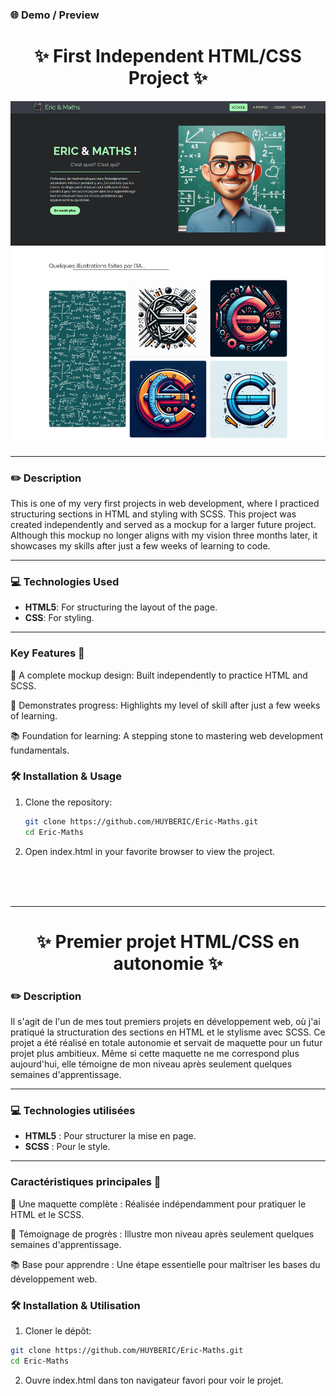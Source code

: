 ### 🌐 Demo / Preview
<h1 align="center"> ✨ First Independent HTML/CSS Project ✨ </h1>

![preview](assets/preview.png)

---

### ✏️ **Description**
This is one of my very first projects in web development, where I practiced structuring sections in HTML and styling with SCSS. This project was created independently and served as a mockup for a larger future project. Although this mockup no longer aligns with my vision three months later, it showcases my skills after just a few weeks of learning to code.

---

### 💻 **Technologies Used**
- **HTML5**: For structuring the layout of the page.
- **CSS**: For styling.

---

### **Key Features** 🚀
🎯 A complete mockup design: Built independently to practice HTML and SCSS.

🎨 Demonstrates progress: Highlights my level of skill after just a few weeks of learning.

📚 Foundation for learning: A stepping stone to mastering web development fundamentals.

### 🛠️ **Installation & Usage**
1. Clone the repository:
   ```bash
   git clone https://github.com/HUYBERIC/Eric-Maths.git
   cd Eric-Maths
   ```
2. Open index.html in your favorite browser to view the project.

<br> 
<br> 
<br> 

---

<h1 align="center"> ✨ Premier projet HTML/CSS en autonomie ✨ </h1>

### ✏️ **Description**
Il s'agit de l'un de mes tout premiers projets en développement web, où j'ai pratiqué la structuration des sections en HTML et le stylisme avec SCSS. Ce projet a été réalisé en totale autonomie et servait de maquette pour un futur projet plus ambitieux. Même si cette maquette ne me correspond plus aujourd'hui, elle témoigne de mon niveau après seulement quelques semaines d'apprentissage.

---

### 💻 **Technologies utilisées**
- **HTML5** : Pour structurer la mise en page.
- **SCSS** : Pour le style.

---

### **Caractéristiques principales** 🚀
🎯 Une maquette complète : Réalisée indépendamment pour pratiquer le HTML et le SCSS.

🎨 Témoignage de progrès : Illustre mon niveau après seulement quelques semaines d'apprentissage.

📚 Base pour apprendre : Une étape essentielle pour maîtriser les bases du développement web.

### 🛠️ **Installation & Utilisation**
1. Cloner le dépôt:
  ```bash
  git clone https://github.com/HUYBERIC/Eric-Maths.git
  cd Eric-Maths
  ```
2. Ouvre index.html dans ton navigateur favori pour voir le projet.